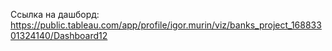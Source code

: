Ссылка на дашборд: https://public.tableau.com/app/profile/igor.murin/viz/banks_project_16883301324140/Dashboard12
